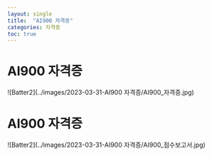 ```yaml
---
layout: single
title:  "AI900 자격증"
categories: 자격증
toc: true
---
```


# AI900 자격증
![Batter2](../images/2023-03-31-AI900 자격증/AI900_자격증.jpg)

# AI900 자격증
![Batter2](../images/2023-03-31-AI900 자격증/AI900_점수보고서.jpg)
